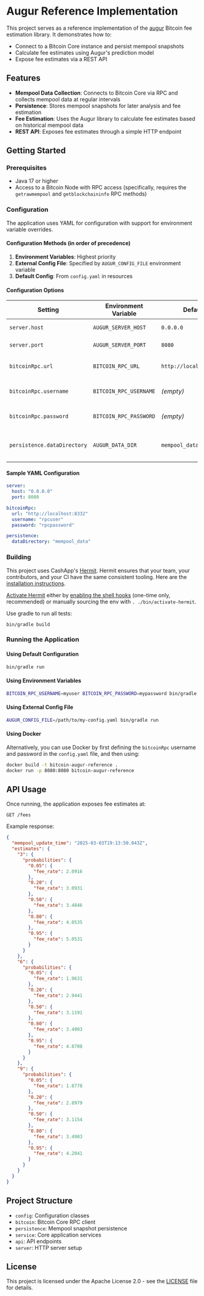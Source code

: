 # Augur Reference Implementation

This project serves as a reference implementation of the [augur](https://github.com/block/bitcoin-augur) Bitcoin fee estimation library. It demonstrates how to:

- Connect to a Bitcoin Core instance and persist mempool snapshots
- Calculate fee estimates using Augur's prediction model
- Expose fee estimates via a REST API

## Features

- **Mempool Data Collection**: Connects to Bitcoin Core via RPC and collects mempool data at regular intervals
- **Persistence**: Stores mempool snapshots for later analysis and fee estimation
- **Fee Estimation**: Uses the Augur library to calculate fee estimates based on historical mempool data
- **REST API**: Exposes fee estimates through a simple HTTP endpoint

## Getting Started

### Prerequisites

- Java 17 or higher
- Access to a Bitcoin Node with RPC access (specifically, requires the `getrawmempool` and `getblockchaininfo` RPC methods)

### Configuration

The application uses YAML for configuration with support for environment variable overrides.

#### Configuration Methods (in order of precedence)

1. **Environment Variables**: Highest priority
2. **External Config File**: Specified by `AUGUR_CONFIG_FILE` environment variable
3. **Default Config**: From `config.yaml` in resources

#### Configuration Options

| Setting | Environment Variable | Default | Description |
|---------|---------------------|---------|-------------|
| `server.host` | `AUGUR_SERVER_HOST` | `0.0.0.0` | HTTP server host |
| `server.port` | `AUGUR_SERVER_PORT` | `8080` | HTTP server port |
| `bitcoinRpc.url` | `BITCOIN_RPC_URL` | `http://localhost:8332` | Bitcoin Core RPC URL |
| `bitcoinRpc.username` | `BITCOIN_RPC_USERNAME` | _(empty)_ | Bitcoin Core RPC username |
| `bitcoinRpc.password` | `BITCOIN_RPC_PASSWORD` | _(empty)_ | Bitcoin Core RPC password |
| `persistence.dataDirectory` | `AUGUR_DATA_DIR` | `mempool_data` | Directory for storing mempool snapshots |

#### Sample YAML Configuration

```yaml
server:
  host: "0.0.0.0"
  port: 8080

bitcoinRpc:
  url: "http://localhost:8332"
  username: "rpcuser"
  password: "rpcpassword"

persistence:
  dataDirectory: "mempool_data"
```

### Building

This project uses CashApp's [Hermit](https://cashapp.github.io/hermit/). Hermit ensures that your team, your contributors,
and your CI have the same consistent tooling. Here are the [installation instructions](https://cashapp.github.io/hermit/usage/get-started/#installing-hermit).

[Activate Hermit](https://cashapp.github.io/hermit/usage/get-started/#activating-an-environment) either
by [enabling the shell hooks](https://cashapp.github.io/hermit/usage/shell/) (one-time only, recommended) or manually
sourcing the env with `. ./bin/activate-hermit`.

Use gradle to run all tests:

```shell
bin/gradle build
```

### Running the Application

#### Using Default Configuration

```bash
bin/gradle run
```

#### Using Environment Variables

```bash
BITCOIN_RPC_USERNAME=myuser BITCOIN_RPC_PASSWORD=mypassword bin/gradle run
```

#### Using External Config File

```bash
AUGUR_CONFIG_FILE=/path/to/my-config.yaml bin/gradle run
```

#### Using Docker
Alternatively, you can use Docker by first defining the `bitcoinRpc` username and password in the `config.yaml` file,
and then using:
```bash
docker build -t bitcoin-augur-reference .
docker run -p 8080:8080 bitcoin-augur-reference
```

## API Usage

Once running, the application exposes fee estimates at:

```
GET /fees
```

Example response:

```json
{
  "mempool_update_time": "2025-03-03T19:13:50.043Z",
  "estimates": {
    "3": {
      "probabilities": {
        "0.05": {
          "fee_rate": 2.0916
        },
        "0.20": {
          "fee_rate": 3.0931
        },
        "0.50": {
          "fee_rate": 3.4846
        },
        "0.80": {
          "fee_rate": 4.0535
        },
        "0.95": {
          "fee_rate": 5.0531
        }
      }
    },
    "6": {
      "probabilities": {
        "0.05": {
          "fee_rate": 1.9631
        },
        "0.20": {
          "fee_rate": 2.9441
        },
        "0.50": {
          "fee_rate": 3.1191
        },
        "0.80": {
          "fee_rate": 3.4903
        },
        "0.95": {
          "fee_rate": 4.8708
        }
      }
    },
    "9": {
      "probabilities": {
        "0.05": {
          "fee_rate": 1.8778
        },
        "0.20": {
          "fee_rate": 2.8979
        },
        "0.50": {
          "fee_rate": 3.1154
        },
        "0.80": {
          "fee_rate": 3.4903
        },
        "0.95": {
          "fee_rate": 4.2041
        }
      }
    }
  }
}
```

## Project Structure

- `config`: Configuration classes
- `bitcoin`: Bitcoin Core RPC client
- `persistence`: Mempool snapshot persistence
- `service`: Core application services
- `api`: API endpoints
- `server`: HTTP server setup

## License

This project is licensed under the Apache License 2.0 - see the [LICENSE](LICENSE) file for details.
